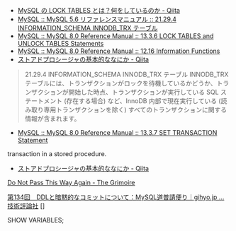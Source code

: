 - [MySQL の LOCK TABLES とは？何をしているのか - Qiita](https://qiita.com/a-nishimura/items/8325ecad3edb2660abf1)
- [MySQL :: MySQL 5.6 リファレンスマニュアル :: 21.29.4 INFORMATION_SCHEMA INNODB_TRX テーブル](https://dev.mysql.com/doc/refman/5.6/ja/information-schema-innodb-trx-table.html)
- [MySQL :: MySQL 8.0 Reference Manual :: 13.3.6 LOCK TABLES and UNLOCK TABLES Statements](https://dev.mysql.com/doc/refman/8.0/en/lock-tables.html)
- [MySQL :: MySQL 8.0 Reference Manual :: 12.16 Information Functions](https://dev.mysql.com/doc/refman/8.0/en/information-functions.html)
- [ストアドプロシージャの基本的ななにか - Qiita](https://qiita.com/setsuna82001/items/e742338eb93e3a48ba46)

> 21.29.4 INFORMATION_SCHEMA INNODB_TRX テーブル
> INNODB_TRX テーブルには、トランザクションがロックを待機しているかどうか、トランザクションが開始した時点、トランザクションが実行している SQL ステートメント (存在する場合) など、InnoDB 内部で現在実行している (読み取り専用トランザクションを除く) すべてのトランザクションに関する情報が含まれます。
 - [MySQL :: MySQL 8.0 Reference Manual :: 13.3.7 SET TRANSACTION Statement](https://dev.mysql.com/doc/refman/8.0/en/set-transaction.html)

transaction in a stored procedure.
- [ストアドプロシージャの基本的ななにか - Qiita](https://qiita.com/setsuna82001/items/e742338eb93e3a48ba46)

[Do Not Pass This Way Again - The Grimoire](https://grimoire.ca/mysql/choose-something-else/)

[第134回　DDLと暗黙的なコミットについて：MySQL道普請便り｜gihyo.jp … 技術評論社](https://gihyo.jp/dev/serial/01/mysql-road-construction-news/0134)
[]

SHOW VARIABLES;
